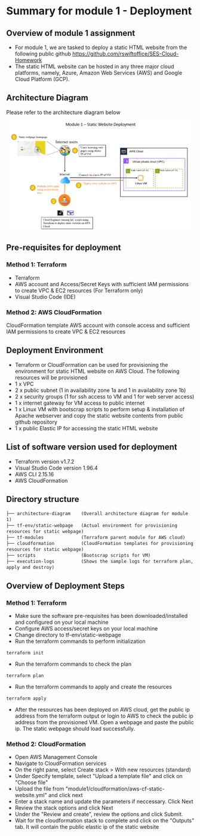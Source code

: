 # Summary for module 1 - Deployment

## Overview of module 1 assignment
- For module 1, we are tasked to deploy a static HTML website from the following public github
https://github.com/rswiftoffice/SES-Cloud-Homework
- The static HTML website can be hosted in any three major cloud platforms, namely, Azure, Amazon
Web Services (AWS) and Google Cloud Platform (GCP).

## Architecture Diagram
Please refer to the architecture diagram below

![Module 1 - Architecture Diagram](architecture-diagram/module1-diagram.png)


## Pre-requisites for deployment
### Method 1: Terraform
- Terraform
- AWS account and Access/Secret Keys with sufficient IAM permissions to create VPC & EC2 resources (For Terraform only)
- Visual Studio Code (IDE)
### Method 2: AWS CloudFormation
 CloudFormation template
 AWS account with console access and sufficient IAM permissions to create VPC & EC2 resources


## Deployment Environment
- Terraform or CloudFormation can be used for provisioning the environment for static HTML website on AWS Cloud. The following resources will be provisioned
- 1 x VPC
- 2 x public subnet (1 in availability zone 1a and 1 in availability zone 1b)
- 2 x security groups (1 for ssh access to VM and 1 for web server access)
- 1 x internet gateway for VM access to public internet
- 1 x Linux VM with bootscrap scripts to perform setup & installation of Apache webserver and copy the static website contents from public github repository
- 1 x public Elastic IP for accessing the static HTML website


## List of software version used for deployment
- Terraform version v1.7.2
- Visual Studio Code version 1.96.4
- AWS CLI 2.15.16
- AWS CloudFormation

## Directory structure 

```
├── architecture-diagram    (Overall architecture diagram for module 1)
├── tf-env/static-webpage   (Actual environment for provisioning resources for static webpage)
├── tf-modules              (Terraform parent module for AWS cloud)
├── cloudformation          (CloudFormation templates for provisioning resources for static webpage)
├── scripts                 (Bootscrap scripts for VM)
├── execution-logs          (Shows the sample logs for terraform plan, apply and destroy)
```


## Overview of Deployment Steps
### Method 1: Terraform
- Make sure the software pre-requisites has been downloaded/installed and configured on your local machine
- Configure AWS access/secret keys on your local machine
- Change directory to tf-env\static-webpage
- Run the terraform commands to perform initialization
```
terraform init
```
- Run the terraform commands to check the plan
```
terraform plan
```
- Run the terraform commands to apply and create the resources
```
terraform apply
```
- After the resources has been deployed on AWS cloud, get the public ip address from the terraform output or login to AWS to check the public ip address from the provisioned VM. Open a webpage and paste the public ip. The static webpage should load successfully.

### Method 2: CloudFormation
- Open AWS Management Console
- Navigate to CloudFormation services
- On the right pane, select Create stack > With new resources (standard)
- Under Specify template, select "Upload a template file" and click on "Choose file"
- Upload the file from "module1/cloudformation/aws-cf-static-website.yml" and click next
- Enter a stack name and update the parameters if neccessary. Click Next
- Review the stack options and click Next
- Under the "Review and create", review the options and click Submit.
- Wait for the cloudformation stack to complete and click on the "Outputs" tab. It will contain the public elastic ip of the static website